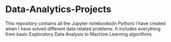 # Data-Analytics-Projects
This repository contains all the Jupyter notebooks(in Python) I have created when I have solved different data related problems. It includes everything from basic Exploratory Data Analysis to Machine Learning algorithms.
